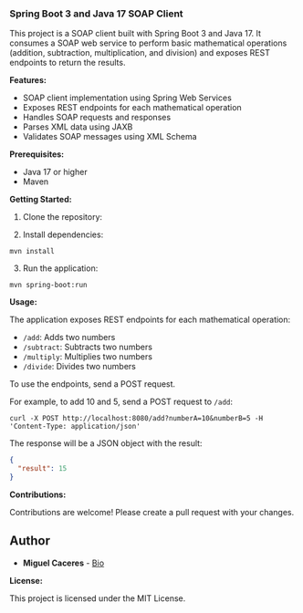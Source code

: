 ### Spring Boot 3 and Java 17 SOAP Client

This project is a SOAP client built with Spring Boot 3 and Java 17. It consumes a SOAP web service to perform basic mathematical operations (addition, subtraction, multiplication, and division) and exposes REST endpoints to return the results.

**Features:**

* SOAP client implementation using Spring Web Services
* Exposes REST endpoints for each mathematical operation
* Handles SOAP requests and responses
* Parses XML data using JAXB
* Validates SOAP messages using XML Schema

**Prerequisites:**

* Java 17 or higher
* Maven

**Getting Started:**

1. Clone the repository:

2. Install dependencies:

```
mvn install
```

3. Run the application:

```
mvn spring-boot:run
```

**Usage:**

The application exposes REST endpoints for each mathematical operation:

* `/add`: Adds two numbers
* `/subtract`: Subtracts two numbers
* `/multiply`: Multiplies two numbers
* `/divide`: Divides two numbers

To use the endpoints, send a POST request.


For example, to add 10 and 5, send a POST request to `/add`:

```
curl -X POST http://localhost:8080/add?numberA=10&numberB=5 -H 'Content-Type: application/json'
```

The response will be a JSON object with the result:

```json
{
  "result": 15
}
```

**Contributions:**

Contributions are welcome! Please create a pull request with your changes.

## Author

* **Miguel Caceres** - [Bio](https://github.com/foxneo)

**License:**

This project is licensed under the MIT License.
